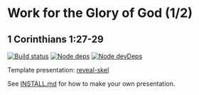 # Work for the Glory of God (1/2)
## 1 Corinthians 1:27-29

[![Build status](https://api.travis-ci.com/sermons/work-glory.svg)](https://travis-ci.com/github/sermons/work-glory)
[![Node deps](https://david-dm.org/sermons/work-glory.svg)](https://david-dm.org/sermons/work-glory)
[![Node devDeps](https://david-dm.org/sermons/work-glory/dev-status.svg)](https://david-dm.org/sermons/work-glory?type=dev)

Template presentation: [reveal-skel](https://github.com/sermons/reveal-skel)

See [INSTALL.md](INSTALL.md)
for how to make your own presentation.
